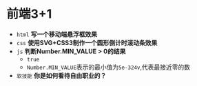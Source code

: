 # 前端3+1
- `html` **写一个移动端悬浮框效果**
- `css` **使用SVG+CSS3制作一个圆形倒计时滚动条效果**
- `js` **判断Number.MIN_VALUE > 0的结果**
  - `true` 
  - `Number.MIN_VALUE`表示的最小值为`5e-324v`,代表最接近零的数
- `软技能` **你是如何看待自由职业的？**


